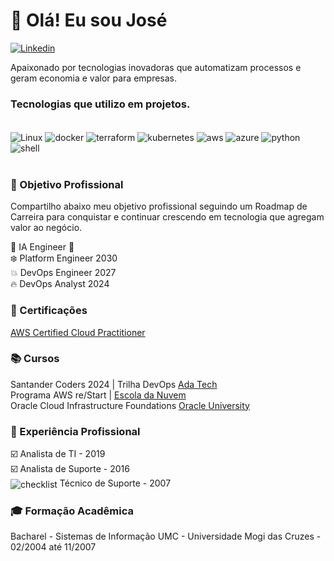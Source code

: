# 👋 Olá! Eu sou José

[![Linkedin](https://img.shields.io/badge/LinkedIn-0077B5?style=for-the-badge&logo=linkedin&logoColor=white)](https://www.linkedin.com/in/jcendrette/)

Apaixonado por tecnologias inovadoras que automatizam processos e geram economia e valor para empresas.

### Tecnologias que utilizo em projetos.
<div style="display:inline_block"><br/>
    <img align="center" alt="Linux" src="https://img.shields.io/badge/Linux-000?style=for-the-badge&logo=linux&logoColor=FCC624"/>
    <img align="center" alt="docker" src="https://img.shields.io/badge/docker-%230db7ed.svg?style=for-the-badge&logo=docker&logoColor=white"/>
    <img align="center" alt="terraform" src="https://img.shields.io/badge/terraform-%235835CC.svg?style=for-the-badge&logo=terraform&logoColor=white"/>
     <img align="center" alt="kubernetes" src="https://img.shields.io/badge/kubernetes-%23326ce5.svg?style=for-the-badge&logo=kubernetes&logoColor=white"/>
    <img align="center" alt="aws" src="https://img.shields.io/badge/AWS-%23FF9900.svg?style=for-the-badge&logo=amazon-aws&logoColor=white"/>
    <img align="center" alt="azure" src="https://img.shields.io/badge/azure-%230072C6.svg?style=for-the-badge&logo=microsoftazure&logoColor=white"/>
    <img align="center" alt="python" src="https://img.shields.io/badge/python-3670A0?style=for-the-badge&logo=python&logoColor=ffdd54"/>
    <img align="center" alt="shell" src="https://img.shields.io/badge/shell_script-%23121011.svg?style=for-the-badge&logo=gnu-bash&logoColor=white"/>
    
</div><br/>

### 🚀 Objetivo Profissional
Compartilho abaixo meu objetivo profissional seguindo um Roadmap de Carreira para conquistar e continuar crescendo em tecnologia que agregam valor ao negócio.

🎯 IA Engineer 🚀<br>
❄️ Platform Engineer 2030<br>
💥 DevOps Engineer 2027 <br>
🔥 DevOps Analyst 2024<br>


### 🎉 Certificações
[AWS Certified Cloud Practitioner](https://www.credly.com/badges/b0948e79-e1b1-4602-9aeb-a957b1035657)

### 📚 Cursos
Santander Coders 2024 | Trilha DevOps [Ada Tech](https://ada.tech/)<br>
Programa AWS re/Start | [Escola da Nuvem](https://escoladanuvem.org/)<br>
Oracle Cloud Infrastructure Foundations [Oracle University](https://mylearn.oracle.com/ou/home)

### 💼 Experiência Profissional
☑️ Analista de TI - 2019<br>
☑️ Analista de Suporte - 2016<br>
<img align="center" alt="checklist" src="https://img.icons8.com/?size=18&id=63675&format=png"/> Técnico de Suporte - 2007

### 🎓 Formação Acadêmica
Bacharel - Sistemas de Informação 
UMC - Universidade Mogi das Cruzes - 02/2004 até 11/2007



